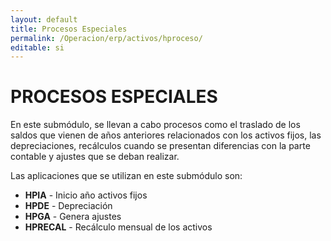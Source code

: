```yaml
---
layout: default
title: Procesos Especiales
permalink: /Operacion/erp/activos/hproceso/
editable: si
---
```


# PROCESOS ESPECIALES  

En este submódulo, se llevan a cabo procesos como el traslado de los saldos que vienen de años anteriores relacionados con los activos fijos, las depreciaciones, recálculos cuando se presentan diferencias con la parte contable y ajustes que se deban realizar.    

Las aplicaciones que se utilizan en este submódulo son:  

* **HPIA** - Inicio año activos fijos  
* **HPDE** - Depreciación  
* **HPGA** - Genera ajustes  
* **HPRECAL** - Recálculo mensual de los activos

